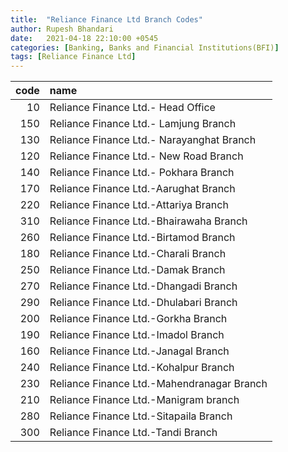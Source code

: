 ```yaml
---
title:  "Reliance Finance Ltd Branch Codes"
author: Rupesh Bhandari
date:   2021-04-18 22:10:00 +0545
categories: [Banking, Banks and Financial Institutions(BFI)]
tags: [Reliance Finance Ltd]
---
```


|   code | name                                       |
|-------:|:-------------------------------------------|
|     10 | Reliance Finance Ltd.- Head Office         |
|    150 | Reliance Finance Ltd.- Lamjung Branch      |
|    130 | Reliance Finance Ltd.- Narayanghat Branch  |
|    120 | Reliance Finance Ltd.- New Road Branch     |
|    140 | Reliance Finance Ltd.- Pokhara Branch      |
|    170 | Reliance Finance Ltd.-Aarughat Branch      |
|    220 | Reliance Finance Ltd.-Attariya Branch      |
|    310 | Reliance Finance Ltd.-Bhairawaha Branch    |
|    260 | Reliance Finance Ltd.-Birtamod Branch      |
|    180 | Reliance Finance Ltd.-Charali Branch       |
|    250 | Reliance Finance Ltd.-Damak Branch         |
|    270 | Reliance Finance Ltd.-Dhangadi Branch      |
|    290 | Reliance Finance Ltd.-Dhulabari Branch     |
|    200 | Reliance Finance Ltd.-Gorkha Branch        |
|    190 | Reliance Finance Ltd.-Imadol Branch        |
|    160 | Reliance Finance Ltd.-Janagal Branch       |
|    240 | Reliance Finance Ltd.-Kohalpur Branch      |
|    230 | Reliance Finance Ltd.-Mahendranagar Branch |
|    210 | Reliance Finance Ltd.-Manigram branch      |
|    280 | Reliance Finance Ltd.-Sitapaila Branch     |
|    300 | Reliance Finance Ltd.-Tandi Branch         |
